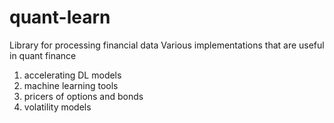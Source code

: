 # quant-learn
Library for processing financial data
Various implementations that are useful in quant finance

1. accelerating DL models
2. machine learning tools
3. pricers of options and bonds
4. volatility models
